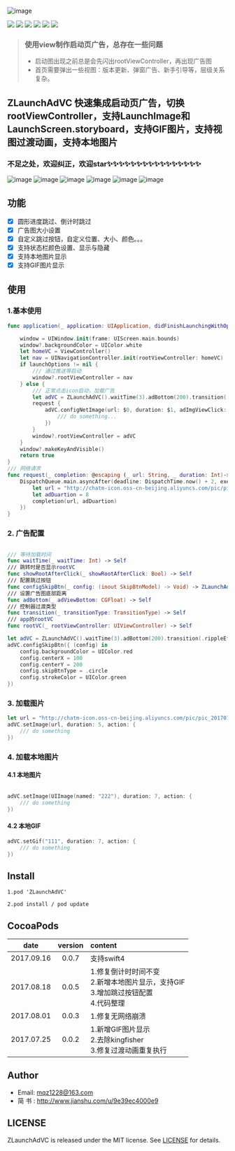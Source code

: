 

![image](https://github.com/MQZHot/ZLaunchAdVC/raw/master/Picture/ZLaunchAdVC.png)

![](https://img.shields.io/badge/platform-iOS-yellow.svg) ![](https://img.shields.io/badge/language-swift-red.svg) ![](https://img.shields.io/badge/support-swift%204%2B-red.svg) ![](https://img.shields.io/badge/support-iOS%208%2B-blue.svg) ![](https://img.shields.io/cocoapods/v/ZLaunchAdVC.svg?style=flat) ![](https://img.shields.io/badge/license-MIT%20License-brightgreen.svg)

> ### 使用view制作启动页广告，总存在一些问题
> * 启动图出现之前总是会先闪出rootViewController，再出现广告图
> * 首页需要弹出一些视图：版本更新、弹窗广告、新手引导等，层级关系复杂。

## ZLaunchAdVC 快速集成启动页广告，切换rootViewController，支持LaunchImage和LaunchScreen.storyboard，支持GIF图片，支持视图过渡动画，支持本地图片

### 不足之处，欢迎纠正，欢迎star✨✨✨✨✨✨✨✨✨✨✨✨✨✨✨✨


![image](https://github.com/MQZHot/ZLaunchAdVC/raw/master/Picture/pic0.gif) ![image](https://github.com/MQZHot/ZLaunchAdVC/raw/master/Picture/pic2.gif) ![image](https://github.com/MQZHot/ZLaunchAdVC/raw/master/Picture/pic3.gif) ![image](https://github.com/MQZHot/ZLaunchAdVC/raw/master/Picture/pic4.gif) ![image](https://github.com/MQZHot/ZLaunchAdVC/raw/master/Picture/pic5.gif) ![image](https://github.com/MQZHot/ZLaunchAdVC/raw/master/Picture/pic6.gif)

## 功能

- [x] 圆形进度跳过、倒计时跳过
- [x] 广告图大小设置
- [x] 自定义跳过按钮，自定义位置、大小、颜色。。。
- [x] 支持状态栏颜色设置、显示与隐藏
- [x] 支持本地图片显示
- [x] 支持GIF图片显示

## 使用

### 1.基本使用
```swift
func application(_ application: UIApplication, didFinishLaunchingWithOptions launchOptions: [UIApplicationLaunchOptionsKey: Any]?) -> Bool {

    window = UIWindow.init(frame: UIScreen.main.bounds)
    window?.backgroundColor = UIColor.white
    let homeVC = ViewController()
    let nav = UINavigationController.init(rootViewController: homeVC)
    if launchOptions != nil {
        /// 通过推送等启动
        window?.rootViewController = nav
    } else {
        /// 正常点击icon启动，加载广告
        let adVC = ZLaunchAdVC().waitTime(3).adBottom(200).transition(.rippleEffect).rootVC(nav)
        request {
            adVC.configNetImage(url: $0, duration: $1, adImgViewClick: {
                /// do something...
            })
        }
        window?.rootViewController = adVC
    }
    window?.makeKeyAndVisible()
    return true
}
/// 网络请求
func request(_ completion: @escaping (_ url: String, _ duration: Int)->()) -> Void {
    DispatchQueue.main.asyncAfter(deadline: DispatchTime.now() + 2, execute: {
        let url = "http://chatm-icon.oss-cn-beijing.aliyuncs.com/pic/pic_20170724152928869.gif"
        let adDuartion = 8
        completion(url, adDuartion)
    })
}
```

### 2. 广告配置

```swift

/// 等待加载时间
func waitTime(_ waitTime: Int) -> Self
/// 跳转时是否显示rootVC
func showRootAfterClick(_ showRootAfterClick: Bool) -> Self
/// 配置跳过按钮
func configSkipBtn(_ config: (inout SkipBtnModel) -> Void) -> ZLaunchAdVC
/// 设置广告图底部距离
func adBottom(_ adViewBottom: CGFloat) -> Self
/// 控制器过渡类型
func transition(_ transitionType: TransitionType) -> Self
/// app的rootVC
func rootVC(_ rootViewController: UIViewController) -> Self

let adVC = ZLaunchAdVC().waitTime(3).adBottom(200).transition(.rippleEffect).rootVC(nav)
adVC.configSkipBtn({ (config) in
    config.backgroundColor = UIColor.red
    config.centerX = 100
    config.centerY = 200
    config.skipBtnType = .circle
    config.strokeColor = UIColor.green
})

```

### 3. 加载图片
```swift
let url = "http://chatm-icon.oss-cn-beijing.aliyuncs.com/pic/pic_20170724152928869.gif"
adVC.setImage(url, duration: 5, action: {
    /// do something
})

```
### 4. 加载本地图片

#### 4.1 本地图片
```swift

adVC.setImage(UIImage(named: "222"), duration: 7, action: {
    /// do something
})

```
#### 4.2 本地GIF
```swift
adVC.setGif("111", duration: 7, action: {
    /// do something
})
```

## Install
```
1.pod 'ZLaunchAdVC'

2.pod install / pod update
```
## CocoaPods
| date | version | content |
|:---:|:---:|:---|
|2017.09.16|0.0.7|支持swift4|
|2017.08.18|0.0.5|1.修复倒计时时间不变<br>2.新增本地图片显示，支持GIF<br>3.增加跳过按钮配置<br>4.代码整理|
|2017.08.01|0.0.3|1.修复无网络崩溃|
|2017.07.25|0.0.2|1.新增GIF图片显示<br>2.去除kingfisher<br>3.修复过渡动画重复执行|

## Author

* Email: mqz1228@163.com
* 简 书 : http://www.jianshu.com/u/9e39ec4000e9

## LICENSE

ZLaunchAdVC is released under the MIT license. See [LICENSE](https://github.com/MQZHot/ZLaunchAdVC/blob/master/LICENSE) for details.



